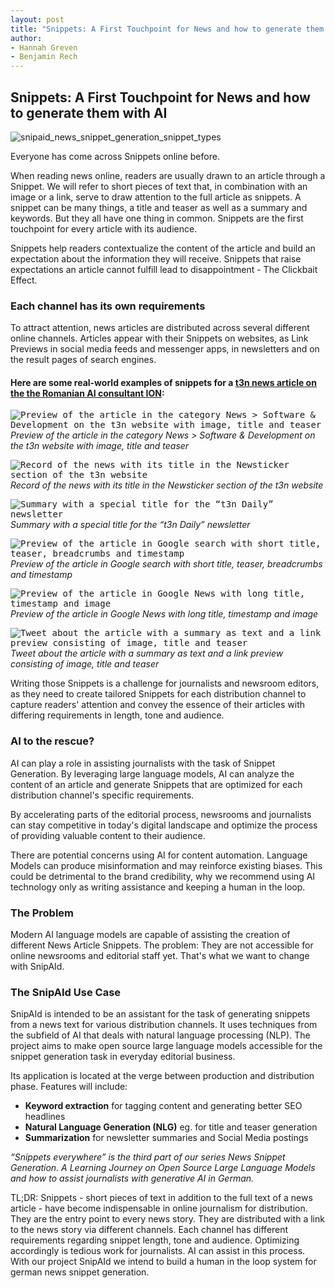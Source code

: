 ```yaml
---
layout: post
title: "Snippets: A First Touchpoint for News and how to generate them with AI"
author:
- Hannah Greven
- Benjamin Rech 
---
```


## Snippets: A First Touchpoint for News and how to generate them with AI

![snipaid_news_snippet_generation_snippet_types](https://user-images.githubusercontent.com/36483428/224952599-a3d2f2d2-25a0-4581-99ae-1ea42e48ff29.jpg)

Everyone has come across Snippets online before.

When reading news online, readers are usually drawn to an article through a Snippet. We will refer to short pieces of text that, in combination with an image or a link, serve to draw attention to the full article as snippets. A snippet can be many things, a title and teaser as well as a summary and keywords. But they all have one thing in common. Snippets are the first touchpoint for every article with its audience.

Snippets help readers contextualize the content of the article and build an expectation about the information they will receive. Snippets that raise expectations an article cannot fulfill lead to disappointment - The Clickbait Effect.

### Each channel has its own requirements

To attract attention, news articles are distributed across several different online channels. Articles appear with their Snippets on websites, as Link Previews in social media feeds and messenger apps, in newsletters and on the result pages of search engines. 

#### Here are some real-world examples of snippets for a [t3n news article on the the Romanian AI consultant ION](https://t3n.de/news/rumaenien-ki-regierungsberater-ion-1538502/):

<kbd><img src="https://user-images.githubusercontent.com/36483428/224949204-e2a0570a-f2cd-4f7c-a183-0a5980f91400.png" alt="Preview of the article in the category News > Software & Development on the t3n website with image, title and teaser"></kbd>  
*Preview of the article in the category News > Software & Development on the t3n website with image, title and teaser*

<kbd><img src="https://user-images.githubusercontent.com/36483428/224949210-9cc055f5-fe45-4a89-97c9-d14f26c52d7e.png" alt="Record of the news with its title in the Newsticker section of the t3n website"></kbd>  
*Record of the news with its title in the Newsticker section of the t3n website*

<kbd><img src="https://user-images.githubusercontent.com/36483428/224949213-a30d667b-4785-4095-8764-62a6b6378025.png" alt="Summary with a special title for the “t3n Daily” newsletter"></kbd>  
*Summary with a special title for the “t3n Daily” newsletter*

<kbd><img src="https://user-images.githubusercontent.com/36483428/224949219-76288a14-808f-46d9-93e4-bfc9520b006a.png" alt="Preview of the article in Google search with short title, teaser, breadcrumbs and timestamp"></kbd>  
*Preview of the article in Google search with short title, teaser, breadcrumbs and timestamp*

<kbd><img src="https://user-images.githubusercontent.com/36483428/224949220-04ecba2f-f96b-4880-8971-02a4af235fff.png" alt="Preview of the article in Google News with long title, timestamp and image"></kbd>  
*Preview of the article in Google News with long title, timestamp and image*

<kbd><img src="https://user-images.githubusercontent.com/36483428/224949223-c513d5a1-0af4-47d6-9f45-f91c071e9ba4.png" alt="Tweet about the article with a summary as text and a link preview consisting of image, title and teaser"></kbd>  
*Tweet about the article with a summary as text and a link preview consisting of image, title and teaser*

Writing those Snippets is a challenge for journalists and newsroom editors, as they need to create tailored Snippets for each distribution channel to capture readers' attention and convey the essence of their articles with differing requirements in length, tone and audience.

### AI to the rescue?

AI can play a role in assisting journalists with the task of Snippet Generation. By leveraging large language models, AI can analyze the content of an article and generate Snippets that are optimized for each distribution channel's specific requirements.

By accelerating parts of the editorial process, newsrooms and journalists can stay competitive in today's digital landscape and optimize the process of providing valuable content to their audience. 

There are potential concerns using AI for content automation. Language Models can produce misinformation and may reinforce existing biases. This could be detrimental to the brand credibility, why we recommend using AI technology only as writing assistance and keeping a human in the loop.

### The Problem

Modern AI language models are capable of assisting the creation of different News Article Snippets. The problem: They are not accessible for online newsrooms and editorial staff yet. That's what we want to change with SnipAId.

### The SnipAId Use Case

SnipAId is intended to be an assistant for the task of generating snippets from a news text for various distribution channels. It uses techniques from the subfield of AI that deals with natural language processing (NLP). The project aims to make open source large language models accessible for the snippet generation task in everyday editorial business.

Its application is located at the verge between production and distribution phase. Features will include:

- **Keyword extraction** for tagging content and generating better SEO headlines  
- **Natural Language Generation (NLG)** eg. for title and teaser generation  
- **Summarization** for newsletter summaries and Social Media postings  

*“Snippets everywhere” is the third part of our series News Snippet Generation. A Learning Journey on Open Source Large Language Models and how to assist journalists with generative AI in German.*

TL;DR: Snippets - short pieces of text in addition to the full text of a news article - have become indispensable in online journalism for distribution. They are the entry point to every news story. They are distributed with a link to the news story via different channels. Each channel has different requirements regarding snippet length, tone and audience. Optimizing accordingly is tedious work for journalists. AI can assist in this process. With our project SnipAId we intend to build a human in the loop system for german news snippet generation.
